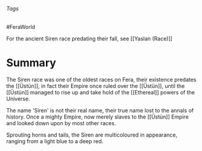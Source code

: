 ###### Tags

#FeraWorld

For the ancient Siren race predating their fall, see [[Yaslan (Race)]]
# Summary

The Siren race was one of the oldest races on Fera, their existence predates the [[Üstün]], in fact their Empire once ruled over the [[Üstün]], until the [[Üstün]] managed to rise up and take hold of the [[Ethereal]] powers of the Universe. 

The name 'Siren' is not their real name, their true name lost to the annals of history. Once a mighty Empire, now merely slaves to the [[Üstün]] Empire and looked down upon by most other races. 

Sprouting horns and tails, the Siren are multicoloured in appearance, ranging from a light blue to a deep red. 